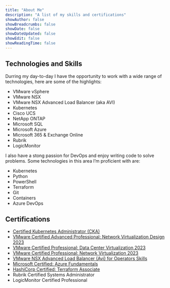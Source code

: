 ```yaml
---
title: "About Me"
description: "A list of my skills and certifications"
showAuthor: false
showBreadcrumbs: false
showDate: false
showDateUpdated: false
showEdit: false
showReadingTime: false
---
```


## Technologies and Skills

Durring my day-to-day I have the opportunity to work with a wide range of technologies, here are some of the highlights:

* VMware vSphere
* VMware NSX
* VMware NSX Advanced Load Balancer (aka AVI)
* Kubernetes
* Cisco UCS
* NetApp ONTAP
* Microsoft SQL
* Microsoft Azure
* Microsoft 365 & Exchange Online
* Rubrik
* LogicMonitor

I also have a stong passion for DevOps and enjoy writing code to solve problems. Some technologies in this area I’m proficient with are:

* Kubernetes
* Python
* PowerShell
* Terraform
* Git
* Containers
* Azure DevOps

## Certifications

* [Certified Kubernetes Administrator (CKA)](https://www.credly.com/badges/223dc691-1730-4d83-8039-0f379787dad7/public_url)
* [VMware Certified Advanced Professional: Network Virtualization Design 2023](https://www.credly.com/badges/7daa784a-c847-4f25-bc91-f8dfec05e138/public_url)
* [VMware Certified Professional: Data Center Virtualization 2023](https://www.credly.com/badges/5f7f5435-c357-4ce8-90b4-32ee9373d455/public_url)
* [VMware Certified Professional: Network Virtualization 2023](https://www.credly.com/badges/535a9295-1871-4d76-99a3-763bddae09ee/public_url)
* [VMware NSX Advanced Load Balancer (Avi) for Operators Skills](https://www.credly.com/badges/588dc02e-ea4e-4ffd-87d3-580fc34249e4)
* [Microsoft Certified: Azure Fundamentals](https://www.credly.com/badges/3587303b-1d58-4096-9350-fb0df6c18cda)
* [HashiCorp Certified: Terraform Associate](https://www.credly.com/badges/8a48bb75-651d-4ab4-a5bc-9306c142dc47)
* Rubrik Certified Systems Administrator
* LogicMonitor Certified Professional
